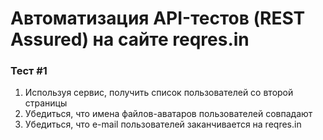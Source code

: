 # Автоматизация API-тестов (REST Assured) на сайте reqres.in

### Тест #1
1. Используя сервис, получить список пользователей со второй страницы
2. Убедиться, что имена файлов-аватаров пользователей совпадают 
3. Убедиться, что e-mail пользователей заканчивается на reqres.in
